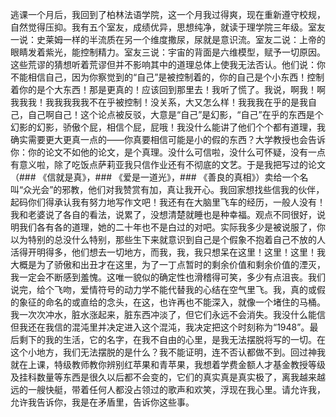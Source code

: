 逃课一个月后，我回到了柏林法语学院，这一个月我过得爽，现在重新遵守校规，自然觉得压抑。我有五个室友，成绩优异，思想纯净，就读于理学院三年级。室友一说：史莱姆一样的半流质在另一个维度撒尿，尿就是意识流。室友二说：上帝的眼睛发着紫光，能控制精力。室友三说：宇宙的背面是六维模型，赋予一切原因。这些荒谬的猜想听着荒谬但并不影响其中的道理总体上使我无法否认。他们说：你不能相信自己，因为你察觉到的“自己”是被控制着的，你的自己是个小东西！控制着你的是个大东西！那是更真的！应该回到那里去！我听了慌了。我说，啊我！啊我我我！我我我我我不在乎被控制！没关系，大又怎么样！我我我在乎的是我自己，自己啊自己！这个论点被反驳，大意是“自己”是幻影，“自己”在乎的东西是个幻影的幻影，骄傲个屁，相信个屁，屁哦！我没什么能讲了他们个个都有道理，我确实需要更大更真一点的——你真要相信可能是小的假的东西？大学教授也会告诉你：你的论文不如他的论文，是个真理。没什么可信啦，没什么可怀疑，没有一点有意义啦，除了吃饭点萨莉亚我只信作业还有不彻底的文艺。于是我把写过的论文（### 《信就是真》，### 《爱是一道光》，### 《善良的真相》）卖给一个名叫“众光会”的邪教，他们对我赞赏有加，真让我开心。我回家想找些信我的伙伴，起码你们得承认我有努力地写作文吧！我还有在大脑里飞车的经历，一般人没有！我和老婆说了各自的看法，说累了，没想清楚就睡也是种幸福。观点不同很好，说明我们各有各的道理，她的二十年也不是白过的对吧。实际我多少是被说服了，你以为特别的总没什么特别，那些生下来就意识到自己是个假象不抱着自己不放的人活得开明得多，他们想去一切地方，而我，我，我只想呆在这里！这里！这里！我大概是为了骄傲和出丑才在这里，为了一丁点暂时的剩余价值和剩余价值的湮灭，我一定会不断感到羞愧。这唯一貌似的确定性也滑稽得可笑，多少有点沮丧。我们说完，给个飞吻，爱情符号的动力学不能代替我的心结在空气里飞。我，真的或假的象征的命名的或直给的念头，在这，也许再也不能深入，就像一个堵住的马桶。我一次次冲水，脏水涨起来，脏东西冲淡了，但它们永远不会消失。我没什么能信但我还在我信的混沌里并决定进入这个混沌，我决定把这个时刻称为“1948”。最后剩下的我的生活，它的名字，在我不自由的心里，是我无法摆脱将写的一切。在这个小地方，我们无法摆脱的是什么？我不能证明，连不否认都做不到。回过神我就在上课，特级教师教你辨别红苹果和青苹果，我想着学费金额人才基金教授等级及挂科数量等东西是很久以后都不会变的，它们的真实真是真实极了，离我越来越远的一艘快艇，带着任何人都没占领过的歌声和欢笑，浮现在我心里。请允许我，允许我告诉你，我是在矛盾里，告诉你这些事。
